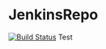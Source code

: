 # JenkinsRepo
[![Build Status](http://16.16.191.61:8080/buildStatus/icon?job=fibonatcci)](http://16.16.191.61:8080/job/fibonatcci/)
Test

